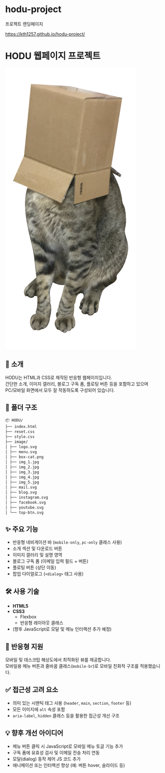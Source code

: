 # hodu-project
프로젝트 랜딩페이지

https://kth1257.github.io/hodu-project/
# HODU 웹페이지 프로젝트

![hodu-preview](./image/box-cat.png) <!-- 필요시 썸네일 이미지로 교체 -->

## 🐾 소개

HODU는 HTML과 CSS로 제작된 반응형 웹페이지입니다.  
간단한 소개, 이미지 갤러리, 블로그 구독 폼, 플로팅 버튼 등을 포함하고 있으며  
PC/모바일 화면에서 모두 잘 작동하도록 구성되어 있습니다.

## 📁 폴더 구조
```
📦 HODU/
├── index.html
├── reset.css
├── style.css
├── image/
│ ├── logo.svg
│ ├── menu.svg
│ ├── box-cat.png
│ ├── img_1.jpg
│ ├── img_2.jpg
│ ├── img_3.jpg
│ ├── img_4.jpg
│ ├── img_5.jpg
│ ├── mail.svg
│ ├── blog.svg
│ ├── instagram.svg
│ ├── facebook.svg
│ ├── youtube.svg
│ └── top-btn.svg

```

## ✨ 주요 기능

- 반응형 네비게이션 바 (`mobile-only`, `pc-only` 클래스 사용)
- 소개 섹션 및 다운로드 버튼
- 이미지 갤러리 및 설명 영역
- 블로그 구독 폼 (이메일 입력 필드 + 버튼)
- 플로팅 버튼 (상단 이동)
- 팝업 다이얼로그 (`<dialog>` 태그 사용)

## 🛠 사용 기술

- **HTML5**
- **CSS3**
  - Flexbox
  - 반응형 레이아웃 클래스
- (향후 JavaScript로 모달 및 메뉴 인터랙션 추가 예정)

## 📱 반응형 지원

모바일 및 데스크탑 해상도에서 최적화된 뷰를 제공합니다.  
모바일용 메뉴 버튼과 줄바꿈 클래스(`mobile-br`)로 모바일 친화적 구조를 적용했습니다.

## ✅ 접근성 고려 요소

- 의미 있는 시맨틱 태그 사용 (`header`, `main`, `section`, `footer` 등)
- 모든 이미지에 `alt` 속성 포함
- `aria-label`, `hidden` 클래스 등을 활용한 접근성 개선 구조

## 💡 향후 개선 아이디어

- 메뉴 버튼 클릭 시 JavaScript로 모바일 메뉴 토글 기능 추가
- 구독 폼에 유효성 검사 및 이메일 전송 처리 연동
- 모달(dialog) 동작 제어 JS 코드 추가
- 애니메이션 또는 인터랙션 향상 (예: 버튼 hover, 슬라이드 등)

